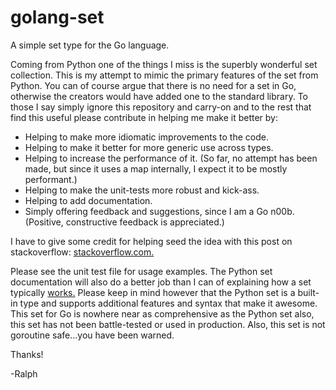 golang-set
==========

A simple set type for the Go language.

Coming from Python one of the things I miss is the superbly wonderful set collection.  This is my attempt to mimic the primary features of the set from Python.
You can of course argue that there is no need for a set in Go, otherwise the creators would have added one to the standard library.  To those I say simply ignore this repository
and carry-on and to the rest that find this useful please contribute in helping me make it better by:

* Helping to make more idiomatic improvements to the code.
* Helping to make it better for more generic use across types.
* Helping to increase the performance of it. (So far, no attempt has been made, but since it uses a map internally, I expect it to be mostly performant.)
* Helping to make the unit-tests more robust and kick-ass.
* Helping to add documentation.
* Simply offering feedback and suggestions, since I am a Go n00b.  (Positive, constructive feedback is appreciated.)

I have to give some credit for helping seed the idea with this post on stackoverflow: [stackoverflow.com.](http://programmers.stackexchange.com/questions/177428/sets-data-structure-in-golang)

Please see the unit test file for usage examples.  The Python set documentation will also do a better job than I can of explaining how a set typically [works.](http://docs.python.org/2/library/sets.html)    Please keep in mind 
however that the Python set is a built-in type and supports additional features and syntax that make it awesome.  This set for Go is nowhere near as comprehensive as the Python set
also, this set has not been battle-tested or used in production.  Also, this set is not goroutine safe...you have been warned.

Thanks!

-Ralph



